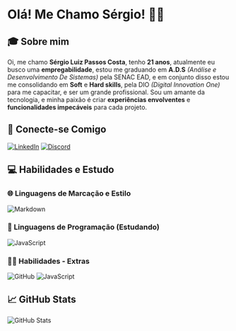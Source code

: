 # Olá! Me Chamo Sérgio! 👋🏻​
## 🎓 Sobre mim
Oi, me chamo **Sérgio Luiz Passos Costa**, tenho **21 anos**, atualmente eu busco uma **empregabilidade**, estou me graduando em **A.D.S** *(Análise e Desenvolvimento De Sistemas)* pela SENAC EAD, e em conjunto disso estou me consolidando em **Soft** e **Hard skills**, pela DIO *(Digital Innovation One)* para me capacitar, e ser um grande profissional. Sou um amante da tecnologia, e minha paixão é criar **experiências envolventes** e **funcionalidades impecáveis** para cada projeto.

## 🔗 Conecte-se Comigo

[![LinkedIn](https://img.shields.io/badge/LinkedIn-FFF?style=for-the-badge&logo=linkedin&logoColor=8ffeff)](https://www.linkedin.com/in/sergio-luiz0007/) [![Discord](https://img.shields.io/badge/Discord-FFF?style=for-the-badge&logo=discord&logoColor=8ffeff)](https://discord.gg/3SDDrH7Q8e)

## 💻 Habilidades e Estudo
### 🌐 Linguagens de Marcação e Estilo

![Markdown](https://img.shields.io/badge/Markdown-FFF?style=for-the-badge&logo=markdown&logoColor=8ffeff)

### 🔧 Linguagens de Programação (Estudando)

![JavaScript](https://img.shields.io/badge/JavaScript-FFF?style=for-the-badge&logo=javascript&logoColor=8ffeff)

### 👨‍💻​ Habilidades - Extras

![GitHub](https://img.shields.io/badge/git-FFF?style=for-the-badge&logo=git&logoColor=8ffeff)
![JavaScript](https://img.shields.io/badge/GitHub-FFF?style=for-the-badge&logo=GitHub&logoColor=8ffeff)

## 📈 GitHub Stats

![GitHub Stats](https://github-readme-stats.vercel.app/api?username=stainzin&theme=transparent&bg_color=FFF&border_color=000&show_icons=true&icon_color=000&title_color=000&text_color=8ffeff)
